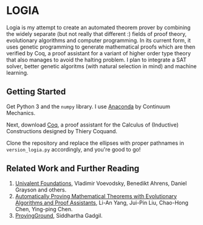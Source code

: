 # LOGIA

Logia is my attempt to create an automated theorem prover by combining the widely separate (but not really that different :) fields of proof theory, evolutionary algorithms and computer programming. In its current form, it uses genetic programming to generate mathematical proofs which are then verified by Coq, a proof assistant for a variant of higher order type theory that also manages to avoid the halting problem. I plan to integrate a SAT solver, better genetic algoritms (with natural selection in mind) and machine learning.


## Getting Started

Get Python 3 and the `numpy` library. I use [Anaconda](https://www.continuum.io/downloads) by Continuum Mechanics.

Next, download [Coq](https://coq.inria.fr/download), a proof assistant for the Calculus of (Inductive) Constructions designed by Thiery Coquand.

Clone the repository and replace the ellipses with proper pathnames in `version_logia.py` accordingly, and you're good to go!


## Related Work and Further Reading

1. [Univalent Foundations](https://github.com/UniMath/UniMath), Vladimir Voevodsky, Benedikt Ahrens, Daniel Grayson and others.
2. [Automatically Proving Mathematical Theorems with Evolutionary Algorithms and Proof Assistants](http://www.arxiv-sanity.com/1602.07455), Li-An Yang, Jui-Pin Liu, Chao-Hong Chen, Ying-ping Chen.
3. [ProvingGround](https://github.com/siddhartha-gadgil/ProvingGround), Siddhartha Gadgil.
